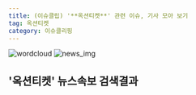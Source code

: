 ```yaml
---
title: (이슈클립) '**옥션티켓**' 관련 이슈, 기사 모아 보기
tag: 옥션티켓
category: 이슈클리핑
---
```

![wordcloud](https://s3.ap-northeast-2.amazonaws.com/lyrics101-wordcloud/2018-09-13-1536837974.png)
![news_img](https://user-images.githubusercontent.com/42597476/44507050-1206f400-a6e4-11e8-8d98-7ffbfebb353f.png)
## **'**옥션티켓**'** 뉴스속보 검색결과


